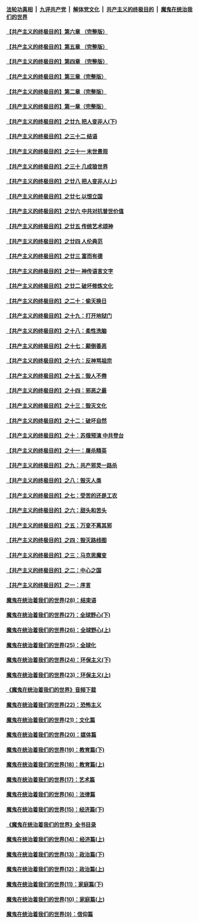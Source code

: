 

####  [法轮功真相](../../../../basic/blob/master/README.md?t=05142002) &nbsp;|&nbsp; [九评共产党](../../../../9ping.md/blob/master/README.md?t=05142002) &nbsp;|&nbsp; [解体党文化](../../../../jtdwh.md/blob/master/README.md?t=05142002)  &nbsp;|&nbsp; [共产主义的终极目的](../../../../gczydzjmd.md/blob/master/README.md?t=05142002) &nbsp;|&nbsp; [魔鬼在统治我们的世界](../../../../mgztzwmdsj.md/blob/master/README.md?t=05142002) 

#### [【共产主义的终极目的】第六章 （完整版）](../pages/nsc422/n11428913.md?t=05142002) 

#### [【共产主义的终极目的】第五章 （完整版）](../pages/nsc422/n11428912.md?t=05142002) 

#### [【共产主义的终极目的】第四章 （完整版）](../pages/nsc422/n11428907.md?t=05142002) 

#### [【共产主义的终极目的】第三章（完整版）](../pages/nsc422/n11428848.md?t=05142002) 

#### [【共产主义的终极目的】第二章（完整版）](../pages/nsc422/n11428831.md?t=05142002) 

#### [【共产主义的终极目的】第一章（完整版）](../pages/nsc422/n11417651.md?t=05142002) 

#### [【共产主义的终极目的】之廿九 把人变非人(下)](../pages/nsc422/n11344140.md?t=05142002) 

#### [【共产主义的终极目的】之三十二 结语](../pages/nsc422/n11360535.md?t=05142002) 

#### [【共产主义的终极目的】之三十一 末世景观](../pages/nsc422/n11351129.md?t=05142002) 

#### [【共产主义的终极目的】之三十 几成狼世界](../pages/nsc422/n11348280.md?t=05142002) 

#### [【共产主义的终极目的】之廿八 把人变非人(上)](../pages/nsc422/n11340492.md?t=05142002) 

#### [【共产主义的终极目的】之廿七 以恨立国](../pages/nsc422/n11336944.md?t=05142002) 

#### [【共产主义的终极目的】之廿六 中共对抗普世价值](../pages/nsc422/n11324785.md?t=05142002) 

#### [【共产主义的终极目的】之廿五 传统艺术颂神](../pages/nsc422/n11296396.md?t=05142002) 

#### [【共产主义的终极目的】之廿四 人伦典范](../pages/nsc422/n11296397.md?t=05142002) 

#### [【共产主义的终极目的】之廿三 富而有德](../pages/nsc422/n11283598.md?t=05142002) 

#### [【共产主义的终极目的】之廿一 神传语言文字](../pages/nsc422/n11263265.md?t=05142002) 

#### [【共产主义的终极目的】之廿二 破坏修炼文化](../pages/nsc422/n11245728.md?t=05142002) 

#### [【共产主义的终极目的】之二十：偷天换日](../pages/nsc422/n11238846.md?t=05142002) 

#### [【共产主义的终极目的】之十九：打开地狱门](../pages/nsc422/n11206376.md?t=05142002) 

#### [【共产主义的终极目的】之十八：柔性洗脑](../pages/nsc422/n11199994.md?t=05142002) 

#### [【共产主义的终极目的】之十七：颠倒善恶](../pages/nsc422/n11179782.md?t=05142002) 

#### [【共产主义的终极目的】之十六：反神骂祖宗](../pages/nsc422/n11166798.md?t=05142002) 

#### [【共产主义的终极目的】之十五：毁人不倦](../pages/nsc422/n11166792.md?t=05142002) 

#### [【共产主义的终极目的】之十四：邪恶之最](../pages/nsc422/n11150249.md?t=05142002) 

#### [【共产主义的终极目的】之十三：毁灭文化](../pages/nsc422/n11135227.md?t=05142002) 

#### [【共产主义的终极目的】之十二：破坏自然](../pages/nsc422/n11135214.md?t=05142002) 

#### [【共产主义的终极目的】之十：苏俄预演 中共登台](../pages/nsc422/n11118424.md?t=05142002) 

#### [【共产主义的终极目的】之十一：屠杀精英](../pages/nsc422/n11118442.md?t=05142002) 

#### [【共产主义的终极目的】之九：共产邪灵一路杀](../pages/nsc422/n11114139.md?t=05142002) 

#### [【共产主义的终极目的】之八：毁灭人类](../pages/nsc422/n11108503.md?t=05142002) 

#### [【共产主义的终极目的】之七：受苦的还是工农](../pages/nsc422/n11101809.md?t=05142002) 

#### [【共产主义的终极目的】之六：甜头和苦头](../pages/nsc422/n11096971.md?t=05142002) 

#### [【共产主义的终极目的】之五：万变不离其邪](../pages/nsc422/n11091285.md?t=05142002) 

#### [【共产主义的终极目的】之四：毁灭路线图](../pages/nsc422/n11086284.md?t=05142002) 

#### [【共产主义的终极目的】之三：马克思魔变](../pages/nsc422/n11061941.md?t=05142002) 

#### [【共产主义的终极目的】之二：中心之国](../pages/nsc422/n11047728.md?t=05142002) 

#### [【共产主义的终极目的】之一：序言](../pages/nsc422/n11086077.md?t=05142002) 

#### [魔鬼在统治着我们的世界(28)：结束语](../pages/nsc422/n10936246.md?t=05142002) 

#### [魔鬼在统治着我们的世界(27)：全球野心(下)](../pages/nsc422/n10928319.md?t=05142002) 

#### [魔鬼在统治着我们的世界(26)：全球野心(上)](../pages/nsc422/n10900318.md?t=05142002) 

#### [魔鬼在统治着我们的世界(25)：全球化](../pages/nsc422/n10788205.md?t=05142002) 

#### [魔鬼在统治着我们的世界(24)：环保主义(下)](../pages/nsc422/n10695307.md?t=05142002) 

#### [魔鬼在统治着我们的世界(23)：环保主义(上)](../pages/nsc422/n10688613.md?t=05142002) 

#### [《魔鬼在统治着我们的世界》音频下载](../pages/nsc422/n10635553.md?t=05142002) 

#### [魔鬼在统治着我们的世界(22)：恐怖主义](../pages/nsc422/n10614727.md?t=05142002) 

#### [魔鬼在统治着我们的世界(21)：文化篇](../pages/nsc422/n10597706.md?t=05142002) 

#### [魔鬼在统治着我们的世界(20)：媒体篇](../pages/nsc422/n10586579.md?t=05142002) 

#### [魔鬼在统治着我们的世界(19)：教育篇(下)](../pages/nsc422/n10564808.md?t=05142002) 

#### [魔鬼在统治着我们的世界(18)：教育篇(上)](../pages/nsc422/n10526970.md?t=05142002) 

#### [魔鬼在统治着我们的世界(17)：艺术篇](../pages/nsc422/n10499093.md?t=05142002) 

#### [魔鬼在统治着我们的世界(16)：法律篇](../pages/nsc422/n10485969.md?t=05142002) 

#### [魔鬼在统治着我们的世界(15)：经济篇(下)](../pages/nsc422/n10469975.md?t=05142002) 

#### [《魔鬼在统治着我们的世界》全书目录](../pages/nsc422/n10464261.md?t=05142002) 

#### [魔鬼在统治着我们的世界(14)：经济篇(上)](../pages/nsc422/n10457370.md?t=05142002) 

#### [魔鬼在统治着我们的世界(13)：政治篇(下)](../pages/nsc422/n10448270.md?t=05142002) 

#### [魔鬼在统治着我们的世界(12)：政治篇(上)](../pages/nsc422/n10444576.md?t=05142002) 

#### [魔鬼在统治着我们的世界(11)：家庭篇(下)](../pages/nsc422/n10440961.md?t=05142002) 

#### [魔鬼在统治着我们的世界(10)：家庭篇(上)](../pages/nsc422/n10435448.md?t=05142002) 

#### [魔鬼在统治着我们的世界(9)：信仰篇](../pages/nsc422/n10432159.md?t=05142002) 

